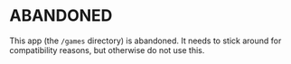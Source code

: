 # ABANDONED

This app (the `/games` directory) is abandoned.
It needs to stick around for compatibility reasons, but otherwise do not use this.
